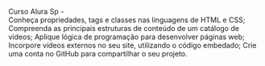 Curso Alura Sp -  
Conheça propriedades, tags e classes nas linguagens de HTML e CSS;
Compreenda as principais estruturas de conteúdo de um catálogo de vídeos;
Aplique lógica de programação para desenvolver páginas web;
Incorpore vídeos externos no seu site, utilizando o código embedado;
Crie uma conta no GitHub para compartilhar o seu projeto.
